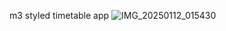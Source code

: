 m3 styled timetable app
![IMG_20250112_015430](https://github.com/user-attachments/assets/b7cb611f-32b1-4786-ac41-56ce5e29c429)
